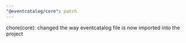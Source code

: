 ```yaml
---
"@eventcatalog/core": patch
---
```


chore(core): changed the way eventcatalog file is now imported into the project
